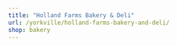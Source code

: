 ```yaml
---
title: "Holland Farms Bakery & Deli"
url: /yorkville/holland-farms-bakery-and-deli/
shop: bakery
---
```

